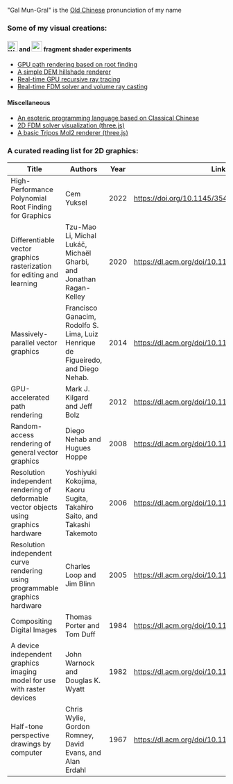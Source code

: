 "Gal Mun-Gral" is the [Old Chinese](https://en.wikipedia.org/wiki/Reconstructions_of_Old_Chinese) pronunciation of my name

### Some of my visual creations:
#### <picture><source height="24" media="(prefers-color-scheme: dark)" srcset="https://www.w3.org/2023/02/webgpu-logos/webgpu-horizontal-responsive.svg"><source height="24" media="(prefers-color-scheme: light)" srcset="https://www.w3.org/2023/02/webgpu-logos/webgpu-horizontal.svg"><img alt="WebGPU"></picture> and <img height="24" src="https://upload.wikimedia.org/wikipedia/commons/2/25/WebGL_Logo.svg"> fragment shader experiments
- [GPU path rendering based on root finding](https://galmungral.github.io/newton-vg/)
- [A simple DEM hillshade renderer](https://galmungral.github.io/hillshade/)
- [Real-time GPU recursive ray tracing](https://galmungral.github.io/gl-raytracer/)
- [Real-time FDM solver and volume ray casting](https://galmungral.github.io/fdm-3d/)
#### Miscellaneous
- [An esoteric programming language based on Classical Chinese](https://galmungral.github.io/hanbun-lang/)
- [2D FDM solver visualization (three.js)](https://galmungral.github.io/fdm-2d/) 
- [A basic Tripos Mol2 renderer (three.js)](https://galmungral.github.io/mol-renderer)

### A curated reading list for 2D graphics:
| Title | Authors  | Year | Link |
|-------|---------|------|------|
| High-Performance Polynomial Root Finding for Graphics | Cem Yuksel | 2022 | https://doi.org/10.1145/3543865 |
| Differentiable vector graphics rasterization for editing and learning | Tzu-Mao Li, Michal Lukáč, Michaël Gharbi, and Jonathan Ragan-Kelley | 2020 | https://dl.acm.org/doi/10.1145/3414685.3417871 |
| Massively-parallel vector graphics | Francisco Ganacim, Rodolfo S. Lima, Luiz Henrique de Figueiredo, and Diego Nehab. | 2014 | https://dl.acm.org/doi/10.1145/2661229.2661274 |
| GPU-accelerated path rendering | Mark J. Kilgard and Jeff Bolz | 2012 | https://dl.acm.org/doi/10.1145/2366145.2366191 |
| Random-access rendering of general vector graphics | Diego Nehab and Hugues Hoppe | 2008 | https://dl.acm.org/doi/10.1145/1409060.1409088 |
| Resolution independent rendering of deformable vector objects using graphics hardware | Yoshiyuki Kokojima, Kaoru Sugita, Takahiro Saito, and Takashi Takemoto | 2006 | https://dl.acm.org/doi/10.1145/1179849.1179997 |
| Resolution independent curve rendering using programmable graphics hardware | Charles Loop and Jim Blinn | 2005 | https://dl.acm.org/doi/10.1145/1073204.1073303 |
| Compositing Digital Images | Thomas Porter and Tom Duff | 1984 | https://dl.acm.org/doi/10.1145/964965.808606 |
| A device independent graphics imaging model for use with raster devices | John Warnock and Douglas K. Wyatt | 1982 | https://dl.acm.org/doi/10.1145/800064.801297 |
| Half-tone perspective drawings by computer | Chris Wylie, Gordon Romney, David Evans, and Alan Erdahl | 1967 | https://dl.acm.org/doi/10.1145/1465611.1465619

